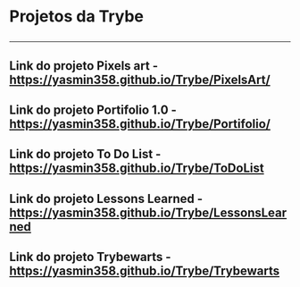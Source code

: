 # Projetos da Trybe <hr/>
## Link do projeto Pixels art - https://yasmin358.github.io/Trybe/PixelsArt/ <br />
## Link do projeto Portifolio 1.0 - https://yasmin358.github.io/Trybe/Portifolio/ <br />
## Link do projeto To Do List - https://yasmin358.github.io/Trybe/ToDoList <br />
## Link do projeto Lessons Learned - https://yasmin358.github.io/Trybe/LessonsLearned<br />
## Link do projeto Trybewarts - https://yasmin358.github.io/Trybe/Trybewarts

